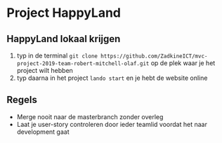 <h1>Project HappyLand</h1>

<h2>HappyLand lokaal krijgen</h2>
<ol>
    <li>typ in de terminal <code>git clone https://github.com/ZadkineICT/mvc-project-2019-team-robert-mitchell-olaf.git</code> op de plek waar je het project wilt hebben</li>
    <li>typ daarna in het project <code>lando start</code> en je hebt de website online</li>
</ol>

<h2>Regels</h2>
<ul>
    <li>Merge nooit naar de masterbranch zonder overleg</li>
    <li>Laat je user-story controleren door ieder teamlid voordat het naar development gaat</li>
</ul>
